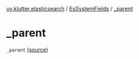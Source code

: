 [uy.klutter.elasticsearch](../index.md) / [EsSystemFields](index.md) / [_parent](.)


# _parent
`_parent` [(source)](https://github.com/kohesive/klutter/blob/master/elasticsearch-jdk7/src/main/kotlin/uy/klutter/elasticsearch/Mappings.kt#L11)


